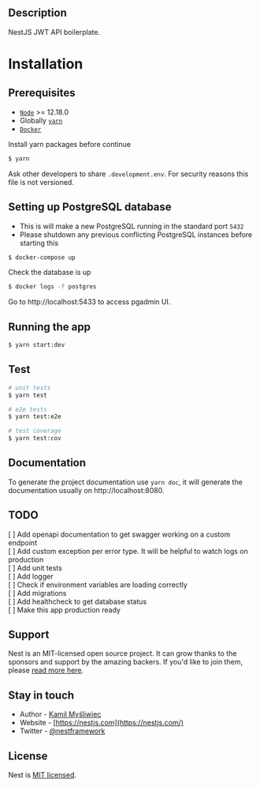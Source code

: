 ## Description

NestJS JWT API boilerplate.

# Installation

## Prerequisites

- [`Node`](https://nodejs.org/en/download) >= 12.18.0
- Globally [`yarn`](https://yarnpkg.com/cli/install)
- [`Docker`](https://docs.docker.com/get-docker)

Install yarn packages before continue

```bash
$ yarn
```

Ask other developers to share `.development.env`. For security reasons this file is not versioned.

## Setting up PostgreSQL database

- This is will make a new PostgreSQL running in the standard port `5432`
- Please shutdown any previous conflicting PostgreSQL instances before starting
  this

```bash
$ docker-compose up
```

Check the database is up

```bash
$ docker logs -f postgres
```

Go to http://localhost:5433 to access pgadmin UI.

## Running the app

```bash
$ yarn start:dev
```

## Test

```bash
# unit tests
$ yarn test

# e2e tests
$ yarn test:e2e

# test coverage
$ yarn test:cov
```

## Documentation

To generate the project documentation use `yarn doc`, it will generate the documentation usually on http://localhost:8080.

## TODO

[ ] Add openapi documentation to get swagger working on a custom endpoint  
[ ] Add custom exception per error type. It will be helpful to watch logs on production  
[ ] Add unit tests  
[ ] Add logger  
[ ] Check if environment variables are loading correctly  
[ ] Add migrations  
[ ] Add healthcheck to get database status  
[ ] Make this app production ready

## Support

Nest is an MIT-licensed open source project. It can grow thanks to the sponsors and support by the amazing backers. If you'd like to join them, please [read more here](https://docs.nestjs.com/support).

## Stay in touch

- Author - [Kamil Myśliwiec](https://kamilmysliwiec.com)
- Website - [https://nestjs.com](https://nestjs.com/)
- Twitter - [@nestframework](https://twitter.com/nestframework)

## License

Nest is [MIT licensed](LICENSE).
